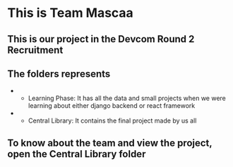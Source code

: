 # This is Team Mascaa

## This is our project in the Devcom Round 2 Recruitment

## The folders represents

-   -   Learning Phase: It has all the data and small projects when we were learning about either django backend or react framework
-   -   Central Library: It contains the final project made by us all

## To know about the team and view the project, open the Central Library folder
